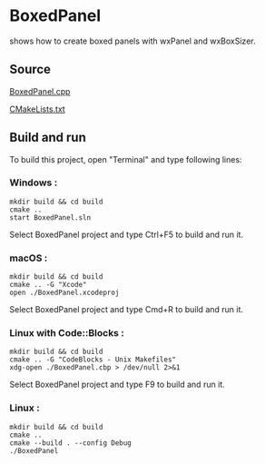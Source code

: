 # BoxedPanel

shows how to create boxed panels with wxPanel and wxBoxSizer.

## Source

[BoxedPanel.cpp](BoxedPanel.cpp)

[CMakeLists.txt](CMakeLists.txt)

## Build and run

To build this project, open "Terminal" and type following lines:

### Windows :

``` shell
mkdir build && cd build
cmake .. 
start BoxedPanel.sln
```

Select BoxedPanel project and type Ctrl+F5 to build and run it.

### macOS :

``` shell
mkdir build && cd build
cmake .. -G "Xcode"
open ./BoxedPanel.xcodeproj
```

Select BoxedPanel project and type Cmd+R to build and run it.

### Linux with Code::Blocks :

``` shell
mkdir build && cd build
cmake .. -G "CodeBlocks - Unix Makefiles"
xdg-open ./BoxedPanel.cbp > /dev/null 2>&1
```

Select BoxedPanel project and type F9 to build and run it.

### Linux :

``` shell
mkdir build && cd build
cmake .. 
cmake --build . --config Debug
./BoxedPanel
```
